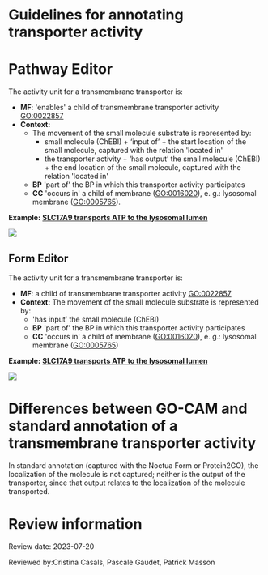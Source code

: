 # Guidelines for annotating transporter activity

# Pathway Editor

The activity unit for a transmembrane transporter is:

* **MF**: 'enables' a child of transmembrane transporter activity [GO:0022857](https://www.ebi.ac.uk/QuickGO/term/GO%3A0022857)
* **Context:**
  + The movement of the small molecule substrate is represented by:
    - small molecule (ChEBI) + ‘input of’ + the start location of the small molecule, captured with the relation 'located in'
    - the transporter activity + ‘has output’ the small molecule (ChEBI) + the end location of the small molecule, captured with the relation 'located in'
  + **BP** 'part of' the BP in which this transporter activity participates
  + **CC** 'occurs in' a child of membrane ([GO:0016020](https://www.ebi.ac.uk/QuickGO/term/GO%3A0016020)), e. g.: lysosomal membrane ([GO:0005765](https://www.ebi.ac.uk/QuickGO/term/GO%3A0005765)).

**Example:** [**SLC17A9 transports ATP to the lysosomal lumen**](http://noctua.geneontology.org/workbench/noctua-visual-pathway-editor/?model_id=gomodel%3A63f809ec00001779)

![](data:image/png;base64...)

##

## Form Editor

The activity unit for a transmembrane transporter is:

* **MF**: a child of transmembrane transporter activity [GO:0022857](https://www.ebi.ac.uk/QuickGO/term/GO%3A0022857)
* **Context:** The movement of the small molecule substrate is represented by:
  + 'has input’ the small molecule (ChEBI)
  + **BP** 'part of' the BP in which this transporter activity participates
  + **CC** 'occurs in' a child of membrane ([GO:0016020](https://www.ebi.ac.uk/QuickGO/term/GO%3A0016020)), e. g.: lysosomal membrane ([GO:0005765](https://www.ebi.ac.uk/QuickGO/term/GO%3A0005765))

**Example:** [**SLC17A9 transports ATP to the lysosomal lumen**](http://noctua.geneontology.org/workbench/noctua-visual-pathway-editor/?model_id=gomodel%3A63f809ec00001779)

![](data:image/png;base64...)

# Differences between GO-CAM and standard annotation of a transmembrane transporter activity

In standard annotation (captured with the Noctua Form or Protein2GO), the localization of the molecule is not captured; neither is the output of the transporter, since that output relates to the localization of the molecule transported.

# Review information

Review date: 2023-07-20

Reviewed by:Cristina Casals, Pascale Gaudet, Patrick Masson
